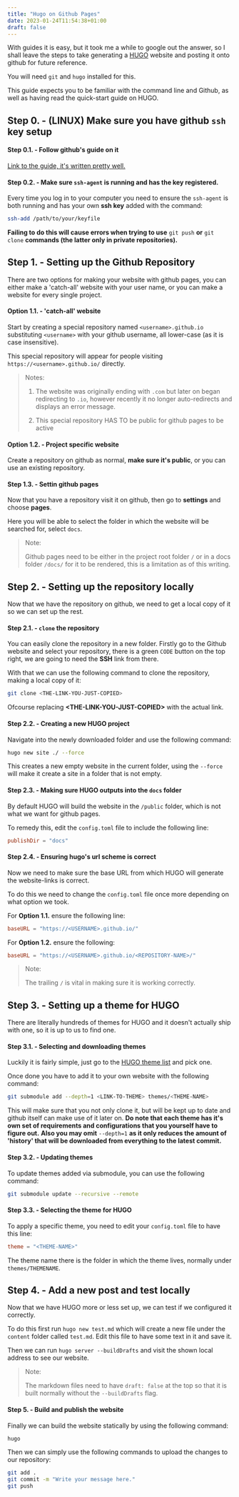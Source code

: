 ```yaml
---
title: "Hugo on Github Pages"
date: 2023-01-24T11:54:38+01:00
draft: false
---
```


With guides it is easy, but it took me a while to google out the answer, so I shall leave the steps to take generating a [HUGO](https://gohugo.io/) website and posting it onto github for future reference.

You will need `git` and `hugo` installed for this.

This guide expects you to be familiar with the command line and Github, as well as having read the quick-start guide on HUGO.

## Step 0. - (LINUX) Make sure you have github `ssh` key setup

#### Step 0.1. - Follow github's guide on it

[Link to the guide, it's written pretty well.](https://docs.github.com/en/authentication/connecting-to-github-with-ssh)

#### Step 0.2. - Make sure `ssh-agent` is running and has the key registered.

Every time you log in to your computer you need to ensure the `ssh-agent` is both running and has your own **ssh key** added with the command:

```bash
ssh-add /path/to/your/keyfile
```

**Failing to do this will cause errors when trying to use** `git push` **or** `git clone` **commands (the latter only in private repositories).**

## Step 1. - Setting up the Github Repository

There are two options for making your website with github pages, you can either make a 'catch-all' website with your user name, or you can make a website for every single project.

#### Option 1.1. - 'catch-all' website

Start by creating a special repository named `<username>.github.io` substituting `<username>` with your github username, all lower-case (as it is case insensitive).

This special repository will appear for people visiting `https://<username>.github.io/` directly.

> Notes:
> 
> 1. The website was originally ending with `.com` but later on began redirecting to `.io`, however recently it no longer auto-redirects and displays an error message.
>
> 1. This special repository HAS TO be public for github pages to be active

#### Option 1.2. - Project specific website

Create a repository on github as normal, **make sure it's public**, or you can use an existing repository.

#### Step 1.3. - Settin github pages

Now that you have a repository visit it on github, then go to **settings** and choose **pages**.

Here you will be able to select the folder in which the website will be searched for, select `docs`.

> Note:
> 
> Github pages need to be either in the project root folder `/` or in a docs folder `/docs/` for it to be rendered, this is a limitation as of this writing.


## Step 2. - Setting up the repository locally

Now that we have the repository on github, we need to get a local copy of it so we can set up the rest.

#### Step 2.1. - `clone` the repository

You can easily clone the repository in a new folder.
Firstly go to the Github website and select your repository, there is a green `CODE` button on the top right, we are going to need the **SSH** link from there.

With that we can use the following command to clone the repository, making a local copy of it:

```bash
git clone <THE-LINK-YOU-JUST-COPIED>
```

Ofcourse replacing **\<THE-LINK-YOU-JUST-COPIED\>** with the actual link.

#### Step 2.2. - Creating a new HUGO project

Navigate into the newly downloaded folder and use the following command:

```bash
hugo new site ./ --force
```

This creates a new empty website in the current folder, using the `--force` will make it create a site in a folder that is not empty.

#### Step 2.3. - Making sure HUGO outputs into the `docs` folder

By default HUGO will build the website in the `/public` folder, which is not what we want for github pages.

To remedy this, edit the `config.toml` file to include the following line:

```toml
publishDir = "docs"
```

#### Step 2.4. - Ensuring hugo's url scheme is correct

Now we need to make sure the base URL from which HUGO will generate the website-links is correct.

To do this we need to change the `config.toml` file once more depending on what option we took.

For **Option 1.1.** ensure the following line:

```toml
baseURL = "https://<USERNAME>.github.io/"
```

For **Option 1.2.** ensure the following:

```toml
baseURL = "https://<USERNAME>.github.io/<REPOSITORY-NAME>/"
```

> Note:
>
> The trailing `/` is vital in making sure it is working correctly.

## Step 3. - Setting up a theme for HUGO

There are literally hundreds of themes for HUGO and it doesn't actually ship with one, so it is up to us to find one.

#### Step 3.1. - Selecting and downloading themes

Luckily it is fairly simple, just go to the [HUGO theme list](https://themes.gohugo.io/) and pick one.

Once done you have to add it to your own website with the following command:

```bash
git submodule add --depth=1 <LINK-TO-THEME> themes/<THEME-NAME>
```

This will make sure that you not only clone it, but will be kept up to date and github itself can make use of it later on.
**Do note that each theme has it's own set of requirements and configurations that you yourself have to figure out.**
**Also you may omit** `--depth=1` **as it only reduces the amount of 'history' that will be downloaded from everything to the latest commit.**

#### Step 3.2. - Updating themes

To update themes added via submodule, you can use the following command:

```bash
git submodule update --recursive --remote
```

#### Step 3.3. - Selecting the theme for HUGO

To apply a specific theme, you need to edit your `config.toml` file to have this line:

```toml
theme = "<THEME-NAME>"
```

The theme name there is the folder in which the theme lives, normally under `themes/THEMENAME`.

## Step 4. - Add a new post and test locally

Now that we have HUGO more or less set up, we can test if we configured it correctly.

To do this first run `hugo new test.md` which will create a new file under the `content` folder called `test.md`.
Edit this file to have some text in it and save it.

Then we can run `hugo server --buildDrafts` and visit the shown local address to see our website.

>Note:
>
> The markdown files need to have `draft: false` at the top so that it is built normally without the `--buildDrafts` flag.

#### Step 5. - Build and publish the website

Finally we can build the website statically by using the following command:

```bash
hugo
```

Then we can simply use the following commands to upload the changes to our repository:

```bash
git add .
git commit -m "Write your message here."
git push
```
